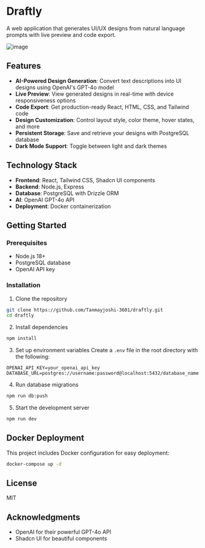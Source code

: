 # Draftly

A web application that generates UI/UX designs from natural language prompts with live preview and code export.


![image](https://github.com/user-attachments/assets/18f0f574-126d-4346-9767-d4f0cd88af66)


## Features

- **AI-Powered Design Generation**: Convert text descriptions into UI designs using OpenAI's GPT-4o model
- **Live Preview**: View generated designs in real-time with device responsiveness options
- **Code Export**: Get production-ready React, HTML, CSS, and Tailwind code
- **Design Customization**: Control layout style, color theme, hover states, and more
- **Persistent Storage**: Save and retrieve your designs with PostgreSQL database
- **Dark Mode Support**: Toggle between light and dark themes

## Technology Stack

- **Frontend**: React, Tailwind CSS, Shadcn UI components
- **Backend**: Node.js, Express
- **Database**: PostgreSQL with Drizzle ORM
- **AI**: OpenAI GPT-4o API
- **Deployment**: Docker containerization

## Getting Started

### Prerequisites

- Node.js 18+
- PostgreSQL database
- OpenAI API key

### Installation

1. Clone the repository
```bash
git clone https://github.com/Tanmayjoshi-3601/draftly.git
cd draftly
```

2. Install dependencies
```bash
npm install
```

3. Set up environment variables
Create a `.env` file in the root directory with the following:
```
OPENAI_API_KEY=your_openai_api_key
DATABASE_URL=postgres://username:password@localhost:5432/database_name
```

4. Run database migrations
```bash
npm run db:push
```

5. Start the development server
```bash
npm run dev
```

## Docker Deployment

This project includes Docker configuration for easy deployment:

```bash
docker-compose up -d
```

## License

MIT

## Acknowledgments

- OpenAI for their powerful GPT-4o API
- Shadcn UI for beautiful components

